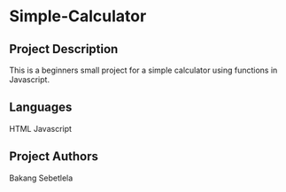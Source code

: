 # Simple-Calculator

## Project Description

This is a beginners small project for a simple calculator using functions in Javascript.

## Languages

HTML
Javascript

## Project Authors

Bakang Sebetlela